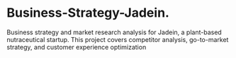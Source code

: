# Business-Strategy-Jadein.
Business strategy and market research analysis for Jadein, a plant-based nutraceutical startup. This project covers competitor analysis, go-to-market strategy, and customer experience optimization
